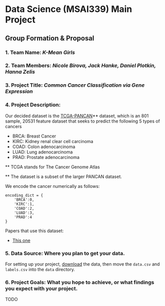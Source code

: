 # Data Science (MSAI339) Main Project

## Group Formation & Proposal

### 1. Team Name: *K-Mean Girls*

### 2. Team Members: *Nicole Birova, Jack Hanke, Daniel Plotkin, Hanna Zelis*

### 3. Project Title: *Common Cancer Classification via Gene Expression*

### 4. Project Description: 

Our decided dataset is the [TCGA-PANCAN](https://archive.ics.uci.edu/datasets?search=gene%20expression%20cancer%20RNA-Seq)** dataset, which is an $801$ sample, $20531$ feature dataset that seeks to predict the following $5$ types of cancers
- BRCA: Breast Cancer
- KIRC: Kidney renal clear cell carcinoma
- COAD: Colon adenocarcinoma
- LUAD: Lung adenocarcinoma
- PRAD: Prostate adenocarcinoma

** TCGA stands for The Cancer Genome Atlas 

** The dataset is a subset of the larger PANCAN dataset. 

We encode the cancer numerically as follows: 
```
encoding_dict = {
    'BRCA':0, 
    'KIRC':1, 
    'COAD':2, 
    'LUAD':3, 
    'PRAD':4
}
```

Papers that use this dataset:
- [This one](https://link.springer.com/article/10.1007/s41870-023-01688-8)

### 5. Data Source: Where you plan to get your data.

For setting up your project, [download](https://archive.ics.uci.edu/dataset/401/gene+expression+cancer+rna+seq) the data, then move the `data.csv` and `labels.csv` into the `data` directory.

### 6. Project Goals: What you hope to achieve, or what findings you expect with your project.

TODO
